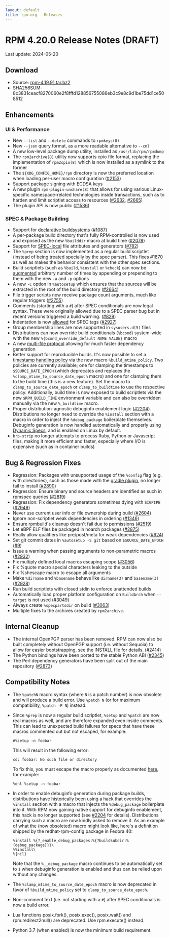 ```yaml
---
layout: default
title: rpm.org - Releases
---
```


# RPM 4.20.0 Release Notes (DRAFT)

Last update: 2024-05-20

## Download
* Source: [rpm-4.19.91.tar.bz2](https://ftp.osuosl.org/pub/rpm/releases/testing/rpm-4.19.91.tar.bz2)
* SHA256SUM: 8c3831ceacf8270060e2f8fffd128856755086eb3c9e8c9d1be75dd1ce508512

## Enhancements
### UI & Performance
* New `--list` and `--delete` commands to `rpmkeys(8)`
* New `--json` query format, as a more readable alternative to `--xml`
* A new low-level package dump utility, installed as `/usr/lib/rpm/rpmdump`
* The `rpm2archive(8)` utility now supports cpio file format, replacing the implementation of `rpm2cpio(8)` which is now installed as a symlink to the former
* The `${XDG_CONFIG_HOME}/rpm` directory is now the preferred location when loading per-user macro configuration ([#2153](https://github.com/rpm-software-management/rpm/issues/2153))
* Support package signing with ECDSA keys
* A new plugin `rpm-plugin-unshare(8)` that allows for using various Linux-specific namespace-related technologies inside transactions, such as to harden and limit scriptlet access to resources ([#2632](https://github.com/rpm-software-management/rpm/issues/2632), [#2665](https://github.com/rpm-software-management/rpm/issues/2665))
* The plugin API is now public ([#1536](https://github.com/rpm-software-management/rpm/issues/1536))

### SPEC & Package Building
* Support for [declarative buildsystems](https://rpm-software-management.github.io/rpm/manual/buildsystem.html) ([#1087](https://github.com/rpm-software-management/rpm/issues/1087))
* A per-package build directory that's fully RPM-controlled is now used and exposed as the new `%builddir` macro at build time ([#2078](https://github.com/rpm-software-management/rpm/issues/2078))
* Support for [SPEC-local](https://rpm-software-management.github.io/rpm/manual/dependency_generators.html#using-file-attributes-in-their-own-package) file attributes and generators ([#782](https://github.com/rpm-software-management/rpm/issues/782))
* The `%prep` section is now implemented as a regular build scriptlet (instead of being treated specially by the spec parser).  This fixes [#1870](https://github.com/rpm-software-management/rpm/issues/1870) as well as makes the behavior consistent with the other spec sections.
* Build scriptlets (such as `%build`, `%install` or `%check`) can now be [augmented](https://rpm-software-management.github.io/rpm/manual/spec.html#build-scriptlets) arbitrary number of times by appending or prepending to them with the new `-a` and `-p` options
* A new `-C` option in `%autosetup` which ensures that the sources will be extracted in the root of the build directory ([#2664](https://github.com/rpm-software-management/rpm/issues/2664))
* File trigger scripts now receive package count arguments, much like regular triggers ([#2755](https://github.com/rpm-software-management/rpm/issues/2755))
* Comments (starting with a `#`) after SPEC conditionals are now legal syntax.  These were originally allowed due to a SPEC parser bug but in recent versions triggered a build warning. ([#829](https://github.com/rpm-software-management/rpm/issues/829))
* Indentation is now [allowed](https://rpm-software-management.github.io/rpm/manual/spec.html#preamble-tags) for SPEC tags ([#2927](https://github.com/rpm-software-management/rpm/issues/2927))
* Group membership lines are now supported in `sysusers.d(5)` files
* Distributions can now override build conditionals (`%bcond`) system-wide with the new `%{bcond_override_default NAME VALUE}` macro
* A new [multi-file protocol](https://rpm-software-management.github.io/rpm/manual/dependency_generators.html#writing-dependency-generators) allowing for much faster dependency generation
* Better support for reproducible builds.  It's now possible to set a [timestamp handling policy](https://rpm-software-management.github.io/rpm/manual/buildprocess.html#reproducability) via the new macro `%build_mtime_policy`.  Two policies are currently available; one for clamping the timestamps to `$SOURCE_DATE_EPOCH` (which deprecates and replaces the `%clamp_mtime_to_source_date_epoch` macro) and one for clamping them to the build time (this is a new feature).  Set the macro to `clamp_to_source_date_epoch` or `clamp_to_buildtime` to use the respective policy.  Additionally, build time is now exposed to build scriptlets via the new `$RPM_BUILD_TIME` environment variable and can also be overridden manually via the new `%_buildtime` macro.
* Proper distribution-agnostic debuginfo enablement logic ([#2204](https://github.com/rpm-software-management/rpm/issues/2204)).  Distributions no longer need to override the `%install` section with a macro in order to inject the `%debug_package` boilerplate themselves.  Debuginfo generation is now handled automatically and properly using [Dynamic Specs](https://rpm-software-management.github.io/rpm/manual/dynamic_specs.html), and is enabled on Linux by default.
* `brp-strip` no longer attempts to process Ruby, Python or Javascript files, making it more efficient and faster, especially where I/O is expensive (such as in container builds)

## Bug & Regression Fixes
* Regression: Packages with unsupported usage of the `%config` flag (e.g. with directories), such as those made with the [gradle plugin](https://plugins.gradle.org/plugin/com.netflix.nebula.ospackage), no longer fail to install ([#2890](https://github.com/rpm-software-management/rpm/issues/2890))
* Regression: Ensure binary and source headers are identified as such in rpmspec queries ([#2819](https://github.com/rpm-software-management/rpm/issues/2819))
* Regression: Fix dependency generators sometimes dying with `SIGPIPE` ([#2949](https://github.com/rpm-software-management/rpm/issues/2949))
* Never use current user info or file ownership during build ([#2604](https://github.com/rpm-software-management/rpm/issues/2604))
* Ignore non-scriptlet weak dependencies in ordering ([#1346](https://github.com/rpm-software-management/rpm/issues/1346))
* Ensure rpmbuild's cleanup doesn't fail due to permissions ([#2519](https://github.com/rpm-software-management/rpm/issues/2519))
* Let eBPF ELF files be packaged in noarch packages ([#2875](https://github.com/rpm-software-management/rpm/issues/2875))
* Really allow qualifiers like pre/post/meta for weak dependencies ([#624](https://github.com/rpm-software-management/rpm/issues/624))
* Set git commit dates in `%autosetup -S git` based on `$SOURCE_DATE_EPOCH` ([#9](https://pagure.io/fedora-reproducible-builds/project/issue/9))
* Issue a warning when passing arguments to non-parametric macros ([#2932](https://github.com/rpm-software-management/rpm/issues/2932))
* Fix multiply defined local macros escaping scope ([#3056](https://github.com/rpm-software-management/rpm/issues/3056))
* Fix %quote macro special characters leaking to the outside
* Fix %shescape macro to escape all arguments
* Make `%dirname` and `%basename` behave like `dirname(3)` and `basename(3)` ([#2928](https://github.com/rpm-software-management/rpm/issues/2928))
* Run build scriptlets with closed stdin to enforce unattended builds
* Automatically load proper platform configuration on `BuildArch` when `--target` is not used ([#3049](https://github.com/rpm-software-management/rpm/issues/3049))
* Always create `%specpartsdir` on build ([#3063](https://github.com/rpm-software-management/rpm/issues/3063))
* Multiple fixes to the archives created by `rpm2archive`.

## Internal Cleanup
* The internal OpenPGP parser has been removed.  RPM can now also be built completely without OpenPGP support (i.e. without Sequoia) to allow for easier bootstrapping, see the INSTALL file for details. ([#2414](https://github.com/rpm-software-management/rpm/issues/2414))
* The Python bindings have been ported to the stable Python ABI ([#2345](https://github.com/rpm-software-management/rpm/issues/2345))
* The Perl dependency generators have been split out of the main repository ([#2873](https://github.com/rpm-software-management/rpm/issues/2873))

## Compatibility Notes
* The `%patchN` macro syntax (where `N` is a patch number) is now obsolete and will produce a build error.  Use `%patch N` (or for maximum compatibility, `%patch -P N`) instead.
* Since `%prep` is now a regular build scriptlet, `%setup` and `%patch` are now real macros as well, and are therefore expanded even inside comments.  This can lead to unexpected build failures for specs that have these macros commented out but not escaped, for example:

  ```
  #%setup -n foobar
  ```

  This will result in the following error:

  ```
  cd: foobar: No such file or directory
  ```

  To fix this, you must escape the macro properly as documented [here](https://rpm-software-management.github.io/rpm/manual/spec.html#Comments), for example:

  ```
  %dnl %setup -n foobar
  ```

* In order to enable debuginfo generation during package builds, distributions have historically been using a hack that overrides the `%install` section with a macro that injects the `%debug_package` boilerplate into it.  With RPM now gaining native support for debuginfo enablement, this hack is no longer supported (see [#2204](https://github.com/rpm-software-management/rpm/issues/2204) for details).  Distributions carrying such a macro are now kindly asked to remove it.  As an example of what the (now obsoleted) macro might look like, here's a definition shipped by the redhat-rpm-config package in Fedora 40:

  ```
  %install %{?_enable_debug_packages:%{?buildsubdir:%{debug_package}}}\
  %%install\
  %{nil}
  ```

  Note that the `%__debug_package` macro continues to be automatically set to `1` when debuginfo generation is enabled and thus can be relied upon without any changes.

* The `%clamp_mtime_to_source_date_epoch` macro is now deprecated in favor of `%build_mtime_policy` set to `clamp_to_source_date_epoch`.
* Non-comment text (i.e. not starting with a `#`) after SPEC conditionals is now a build error.
* Lua functions posix.fork(), posix.exec(), posix.wait() and rpm.redirect2null() are deprecated. Use rpm.execute() instead.
* Python 3.7 (when enabled) is now the minimum build requirement.
